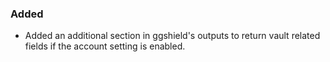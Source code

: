 ### Added

- Added an additional section in ggshield's outputs to return vault related fields if the account setting is enabled.
